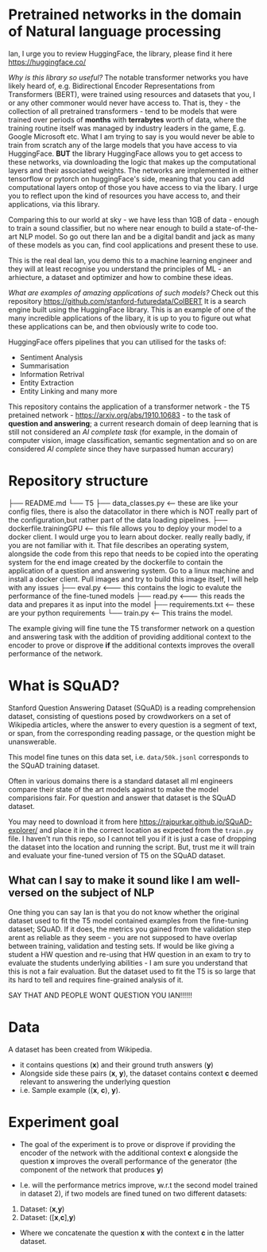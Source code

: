 # Pretrained networks in the domain of  Natural language processing 

Ian, I urge you to review HuggingFace, the library, please find it here https://huggingface.co/

_Why is this library so useful?_
The notable transformer networks you have likely heard of, e.g. Bidirectional Encoder Representations from Transformers (BERT), were trained using resources and datasets that you, I or any other commoner would never have access to. That is, they - the collection of all pretrained transformers - tend to be models that were trained over periods of **months** with **terrabytes** worth of data, where the training routine itself was managed by industry leaders in the game, E.g. Google Microsoft etc. What I am trying to say is you would never be able to train from scratch any of the large models that you have access to via HuggingFace. **BUT** the library HuggingFace allows you to get access to these networks, via downloading the logic that makes up the computational layers and their associated weights. The networks are implemented in either tensorflow or pytorch on huggingFace's side, meaning that you can add computational layers ontop of those you have access to via the libary. I urge you to reflect upon the kind of resources you have access to, and their applications, via this library. 

Comparing this to our world at sky - we have less than 1GB of data - enough to train a sound classifier, but no where near enough to build a state-of-the-art NLP model. So go out there Ian and be a digital bandit and jack as many of these models as you can, find cool applications and present these to use. 

This is the real deal Ian, you demo this to a machine learning engineer and they will at least recognise you understand the principles of ML - an arhiecture, a dataset and optimizer and how to combine these ideas. 

_What are examples of amazing applications of such models?_
Check out this repository https://github.com/stanford-futuredata/ColBERT
It is a search engine built using the HuggingFace library. This is an example of one of the many incredible applications of the libary, it is up to you to figure out what these applications can be, and then obviously write to code too. 

HuggingFace offers pipelines that you can utilised for the tasks of: 
- Sentiment Analysis 
- Summarisation 
- Information Retrival
- Entity Extraction 
- Entity Linking 
and many more

This repository contains the application of a transformer network - the T5 pretained network - https://arxiv.org/abs/1910.10683 - to the task of **question and answering**; a current research domain of deep learning that is still not considered an *AI complete task* (for example, in the domain of computer vision, image classification, semantic segmentation and so on are considered *AI complete* since they have surpassed human accurary) 

# Repository structure 
├── README.md
└── T5
    ├── data_classes.py  <-- these are like your config files, there is also the datacollator in there which is NOT really part of the configuration,but rather part of the data loading pipelines. 
    ├── dockerfile.trainingGPU <-- this file allows you to deploy your model to a docker client. I would urge you to learn about docker. really really badly, if you are not familiar with it. That file describes an operating system, alongside the code from this repo that needs to be copied into the operating system for the end image created by the dockerfile to contain the application of a question and answering system. Go to a linux machine and install a docker client. Pull images and try to build this image itself, I will help with any issues 
    ├── eval.py <--- this contains the logic to evalute the performance of the fine-tuned models
    ├── read.py <--- this reads the data and prepares it as input into the model
    ├── requirements.txt <-- these are your python requirements
    └── train.py <-- This trains the model. 


The example giving will fine tune the T5 transformer network on a question and answering task with the addition of providing additional context to the encoder to prove or disprove **if** the additional contexts improves the overall performance of the network. 

# What is SQuAD?
Stanford Question Answering Dataset (SQuAD) is a reading comprehension dataset, consisting of questions posed by crowdworkers on a set of Wikipedia articles, where the answer to every question is a segment of text, or span, from the corresponding reading passage, or the question might be unanswerable.

This model fine tunes on this data set, i.e. `data/50k.jsonl` corresponds to the SQuAD training dataset. 

Often in various domains there is a standard dataset all ml engineers compare their state of the art models against to make the model comparisions fair. For question and answer that dataset is the SQuAD dataset. 

You may need to download it from here https://rajpurkar.github.io/SQuAD-explorer/ and place it in the correct location as expected from the `train.py` file. I haven't run this repo, so I cannot tell you if it is just a case of dropping the dataset into the location and running the script. But, trust me it will train and evaluate your fine-tuned version of T5 on the SQuAD dataset. 


## What can I say to make it sound like I am well-versed on the subject of NLP 
 One thing you can say Ian is that you do not know whether the original dataset used to fit the T5 model contained examples from the fine-tuning dataset; SQuAD. If it does, the metrics you gained from the validation step arent as reliable as they seem  - you are not supposed to have overlap between training, validation and testing sets. If would be like giving a student a HW question and re-using that HW question in an exam to try to evaluate the students underlying abilities - I am sure you understand that this is not a fair evaluation. But the dataset used to fit the T5 is so large that its hard to tell and requires fine-grained analysis of it. 

 SAY THAT AND PEOPLE WONT QUESTION YOU IAN!!!!!!


# Data 
A dataset has been created from Wikipedia. 
- it contains questions (**x**) and their ground truth answers (**y**)
- Alongside side these pairs (**x**, **y**), the dataset contains context **c** deemed relevant to answering the underlying question 
- i.e. Sample example ((**x**, **c**), **y**). 

# Experiment goal
- The goal of the experiment is to prove or disprove if providing the encoder of the network with the additional context **c** alongside the question **x** improves the overall performance of the generator (the component of the network that produces **y**)

- I.e. will the performance metrics improve, w.r.t the second model trained in dataset 2), if two models are fined tuned on two different datasets:
1) Dataset: (**x**,**y**)
2) Dataset: ([**x**,**c**],**y**)
- Where we concatenate the question **x** with the context **c** in the latter dataset. 

